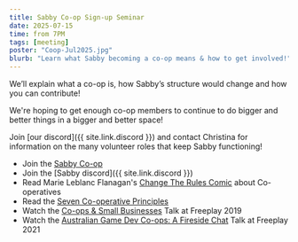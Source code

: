 ```yaml
---
title: Sabby Co-op Sign-up Seminar
date: 2025-07-15
time: from 7PM
tags: [meeting]
poster: "Coop-Jul2025.jpg"
blurb: "Learn what Sabby becoming a co-op means & how to get involved!"
---
```


We’ll explain what a co-op is, how Sabby’s structure would change and how you can contribute! 

We're hoping to get enough co-op members to continue to do bigger and better things in a bigger and better space!

Join [our discord]({{ site.link.discord }}) and contact Christina for information on the many volunteer roles that keep Sabby functioning!

- Join the [Sabby Co-op](/join/)
- Join the [Sabby discord]({{ site.link.discord }})
- Read Marie Leblanc Flanagan's [Change The Rules Comic](https://drive.google.com/file/d/1Ac3rR0L4xUJbl1D6gav5uccfgawMQhhJ/view) about Co-operatives
- Read the [Seven Co-operative Principles](https://cehl.com.au/seven-cooperative-principles/)
- Watch the [Co-ops & Small Businesses](https://www.youtube.com/watch?v=P9gg-u-ztds) Talk at Freeplay 2019
- Watch the [Australian Game Dev Co-ops: A Fireside Chat](https://www.youtube.com/watch?v=_GvpNZuptG0) Talk at Freeplay 2021